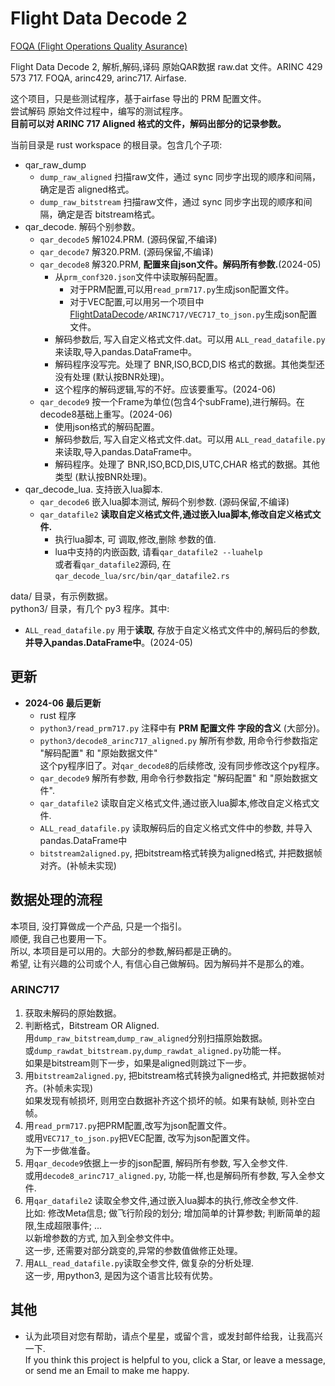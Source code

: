 # Flight Data Decode 2   

[FOQA (Flight Operations Quality Asurance)](http://en.wikipedia.org/wiki/Flight_operations_quality_assurance)  

Flight Data Decode 2, 解析,解码,译码 原始QAR数据 raw.dat 文件。ARINC 429 573 717. FOQA, arinc429, arinc717. Airfase.  

这个项目，只是些测试程序，基于airfase 导出的 PRM 配置文件。   
尝试解码 原始文件过程中，编写的测试程序。   
**目前可以对 ARINC 717 Aligned 格式的文件，解码出部分的记录参数。**   

当前目录是 rust workspace 的根目录。包含几个子项:   
* qar_raw_dump   
  - `dump_raw_aligned` 扫描raw文件，通过 sync 同步字出现的顺序和间隔，确定是否 aligned格式。   
  - `dump_raw_bitstream` 扫描raw文件，通过 sync 同步字出现的顺序和间隔，确定是否 bitstream格式。   
* qar_decode.  解码个别参数。   
  - `qar_decode5` 解1024.PRM. (源码保留,不编译)   
  - `qar_decode7` 解320.PRM. (源码保留,不编译)   
  - `qar_decode8` 解320.PRM, **配置来自json文件。解码所有参数.**(2024-05)   
    - 从`prm_conf320.json`文件中读取解码配置。   
      - 对于PRM配置,可以用`read_prm717.py`生成json配置文件。   
      - 对于VEC配置,可以用另一个项目中[FlightDataDecode](https://github.com/osnosn/FlightDataDecode)`/ARINC717/VEC717_to_json.py`生成json配置文件。   
    - 解码参数后, 写入自定义格式文件.dat。可以用 `ALL_read_datafile.py` 来读取,导入pandas.DataFrame中。   
    - 解码程序没写完。处理了 BNR,ISO,BCD,DIS 格式的数据。其他类型还没有处理 (默认按BNR处理)。   
    - 这个程序的解码逻辑,写的不好。应该要重写。(2024-06)   
  - `qar_decode9` 按一个Frame为单位(包含4个subFrame),进行解码。在decode8基础上重写。(2024-06)   
    - 使用json格式的解码配置。   
    - 解码参数后, 写入自定义格式文件.dat。可以用 `ALL_read_datafile.py` 来读取,导入pandas.DataFrame中。   
    - 解码程序。处理了 BNR,ISO,BCD,DIS,UTC,CHAR 格式的数据。其他类型 (默认按BNR处理)。   
* qar_decode_lua. 支持嵌入lua脚本.    
  - `qar_decode6` 嵌入lua脚本测试, 解码个别参数. (源码保留,不编译)   
  - `qar_datafile2` **读取自定义格式文件,通过嵌入lua脚本,修改自定义格式文件.**   
    - 执行lua脚本, 可 调取,修改,删除 参数的值.   
    - lua中支持的内嵌函数, 请看`qar_datafile2 --luahelp`   
      或者看`qar_datafile2`源码, 在`qar_decode_lua/src/bin/qar_datafile2.rs`   

data/ 目录，有示例数据。  
python3/ 目录，有几个 py3 程序。其中:   
* `ALL_read_datafile.py` 用于**读取**, 存放于自定义格式文件中的,解码后的参数, **并导入pandas.DataFrame中**。(2024-05)   

## 更新  
* **2024-06 最后更新**   
  - rust 程序  
  - `python3/read_prm717.py` 注释中有 **PRM 配置文件 字段的含义** (大部分)。  
  - `python3/decode8_arinc717_aligned.py` 解所有参数, 用命令行参数指定 "解码配置" 和 "原始数据文件"   
    这个py程序旧了。对`qar_decode8`的后续修改, 没有同步修改这个py程序。   
  - `qar_decode9` 解所有参数, 用命令行参数指定 "解码配置" 和 "原始数据文件".   
  - `qar_datafile2` 读取自定义格式文件,通过嵌入lua脚本,修改自定义格式文件.   
  - `ALL_read_datafile.py` 读取解码后的自定义格式文件中的参数, 并导入pandas.DataFrame中   
  - `bitstream2aligned.py`, 把bitstream格式转换为aligned格式, 并把数据帧对齐。(补帧未实现)   

## 数据处理的流程   
本项目, 没打算做成一个产品, 只是一个指引。   
顺便, 我自己也要用一下。   
所以, 本项目是可以用的。大部分的参数,解码都是正确的。   
希望, 让有兴趣的公司或个人, 有信心自己做解码。因为解码并不是那么的难。   

### ARINC717   
1. 获取未解码的原始数据。   
2. 判断格式，Bitstream OR Aligned.    
   用`dump_raw_bitstream`,`dump_raw_aligned`分别扫描原始数据。   
   或`dump_rawdat_bitstream.py`,`dump_rawdat_aligned.py`功能一样。    
   如果是bitstream则下一步，如果是aligned则跳过下一步。   
3. 用`bitstream2aligned.py`, 把bitstream格式转换为aligned格式, 并把数据帧对齐。(补帧未实现)   
   如果发现有帧损坏, 则用空白数据补齐这个损坏的帧。如果有缺帧, 则补空白帧。   
4. 用`read_prm717.py`把PRM配置,改写为json配置文件。   
   或用`VEC717_to_json.py`把VEC配置, 改写为json配置文件。   
   为下一步做准备。   
5. 用`qar_decode9`依据上一步的json配置, 解码所有参数, 写入全参文件.   
   或用`decode8_arinc717_aligned.py`, 功能一样,也是解码所有参数, 写入全参文件.   
6. 用`qar_datafile2` 读取全参文件,通过嵌入lua脚本的执行,修改全参文件.   
   比如: 修改Meta信息; 做飞行阶段的划分; 增加简单的计算参数; 判断简单的超限,生成超限事件; ...    
   以新增参数的方式, 加入到全参文件中。   
   这一步, 还需要对部分跳变的,异常的参数值做修正处理。   
7. 用`ALL_read_datafile.py`读取全参文件, 做复杂的分析处理.   
   这一步, 用python3, 是因为这个语言比较有优势。   


## 其他  
* 认为此项目对您有帮助，请点个星星，或留个言，或发封邮件给我，让我高兴一下.   
  If you think this project is helpful to you, click a Star, or leave a message, or send me an Email to make me happy.  


